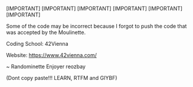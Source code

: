 [IMPORTANT] [IMPORTANT] [IMPORTANT] [IMPORTANT] [IMPORTANT] [IMPORTANT] 

Some of the code may be incorrect because I forgot to push the code that was accepted by the Moulinette.

Coding School: 42Vienna 

Website: https://www.42vienna.com/

~ Randominette Enjoyer reozbay

(Dont copy paste!!! LEARN, RTFM and GIYBF)
